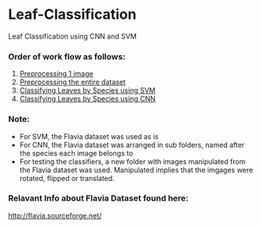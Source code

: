 # Leaf-Classification
Leaf Classification using CNN and SVM
### Order of work flow as follows:
1. [Preprocessing 1 image](https://github.com/AnneDroidd/Leaf-Classification/blob/main/Preprocessing_1_image.ipynb)
2. [Preprocessing the entire dataset](https://github.com/AnneDroidd/Leaf-Classification/blob/main/Preprocessing_entire_dataset.ipynb)
3. [Classifying Leaves by Species using SVM](https://github.com/AnneDroidd/Leaf-Classification/blob/main/SVM_Classifier.ipynb)
4. [Classifying Leaves by Species using CNN](https://github.com/AnneDroidd/Leaf-Classification/blob/main/CNN_Leaf.ipynb)

### Note:
- For SVM, the Flavia dataset was used as is
- For CNN, the Flavia dataset was arranged in sub folders, named after the species each image belongs to
- For testing the classifiers, a new folder with images manipulated from the Flavia dataset was used. Manipulated implies that the imgages were rotated, flipped or translated.

### Relavant Info about Flavia Dataset found here:
http://flavia.sourceforge.net/
